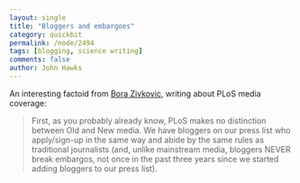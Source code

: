 ```yaml
---
layout: single 
title: "Bloggers and embargoes" 
category: quickbit
permalink: /node/2494
tags: [blogging, science writing] 
comments: false 
author: John Hawks 
---
```


An interesting factoid from <a href="http://scienceblogs.com/clock/2010/03/why_it_is_important_for_media.php">Bora Zivkovic</a>, writing about PLoS media coverage: 

<blockquote>First, as you probably already know, PLoS makes no distinction between Old and New media. We have bloggers on our press list who apply/sign-up in the same way and abide by the same rules as traditional journalists (and, unlike mainstream media, bloggers NEVER break embargos, not once in the past three years since we started adding bloggers to our press list).</blockquote>



